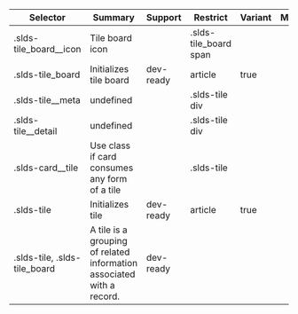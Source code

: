 

| Selector | Summary | Support | Restrict | Variant | Modifier |
|-------|-------|-------|-------|-------|-------|
| .slds-tile_board__icon | Tile board icon |   | .slds-tile_board span |   |   |
| .slds-tile_board | Initializes tile board | dev-ready | article | true |   |
| .slds-tile__meta | undefined |   | .slds-tile div |   |   |
| .slds-tile__detail | undefined |   | .slds-tile div |   |   |
| .slds-card__tile | Use class if card consumes any form of a tile |   | .slds-tile |   |   |
| .slds-tile | Initializes tile | dev-ready | article | true |   |
| .slds-tile, .slds-tile_board | A tile is a grouping of related information associated with a record. | dev-ready |   |   |   |